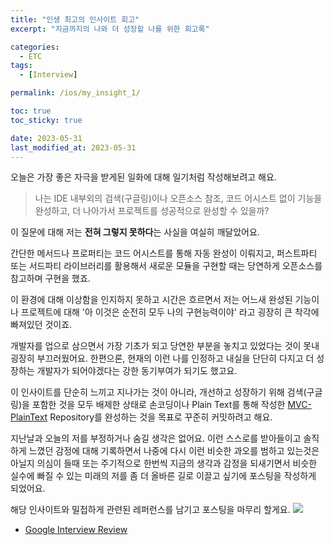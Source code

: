 ```yaml
---
title: "인생 최고의 인사이트 회고"
excerpt: "지금까지의 나와 더 성장할 나를 위한 회고록"

categories:
  - ETC
tags:
  - [Interview]

permalink: /ios/my_insight_1/

toc: true
toc_sticky: true

date: 2023-05-31
last_modified_at: 2023-05-31
---
```


오늘은 가장 좋은 자극을 받게된 일화에 대해 일기처럼 작성해보려고 해요.

> 나는 IDE 내부외의 검색(구글링)이나 오픈소스 참조, 코드 어시스트 없이 기능을 완성하고, 더 나아가서 프로젝트를 성공적으로 완성할 수 있을까?

이 질문에 대해 저는 **전혀 그렇지 못하다**는 사실을 여실히 깨달았어요.

간단한 메서드나 프로퍼티는 코드 어시스트를 통해 자동 완성이 이뤄지고,
퍼스트파티 또는 서드파티 라이브러리를 활용해서 새로운 모듈을 구현할 때는 당연하게 오픈소스를 참고하며 구현을 했죠.

이 환경에 대해 이상함을 인지하지 못하고 시간은 흐르면서 저는 어느새
완성된 기능이나 프로젝트에 대해 '아 이것은 순전히 모두 나의 구현능력이야' 라고 굉장히 큰 착각에 빠져있던 것이죠.

개발자를 업으로 삼으면서 가장 기초가 되고 당연한 부분을 놓치고 있었다는 것이 못내 굉장히 부끄러웠어요.
한편으론, 현재의 이런 나를 인정하고 내실을 단단히 다지고 더 성장하는 개발자가 되어야겠다는 강한 동기부여가 되기도 했고요.

이 인사이트를 단순히 느끼고 지나가는 것이 아니라, 개선하고 성장하기 위해 검색(구글링)을 포함한 것을 모두 배제한 상태로
손코딩이나 Plain Text를 통해 작성한 [MVC-PlainText](https://github.com/textobey/ios-architectures/tree/main/MVC-PlainText) Repository를 완성하는 것을 목표로 꾸준히 커밋하려고 해요.

지난날과 오늘의 저를 부정하거나 숨길 생각은 없어요. 이런 스스로를 받아들이고 솔직하게 느꼈던 감정에 대해 기록하면서
나중에 다시 이런 비슷한 과오를 범하고 있는것은 아닐지 의심이 들때 또는 주기적으로 한번씩 지금의 생각과 감정을 되새기면서
비슷한 실수에 빠질 수 있는 미래의 저를 좀 더 올바른 길로 이끌고 싶기에 포스팅을 작성하게 되었어요.

해당 인사이트와 밀접하게 관련된 레퍼런스를 남기고 포스팅을 마무리 할게요.
![](https://velog.velcdn.com/images/textobey/post/c4fccdb6-0eab-4837-b407-520d51bdf169/image.png)

- [Google Interview Review](https://17th-floor.tistory.com/17)
